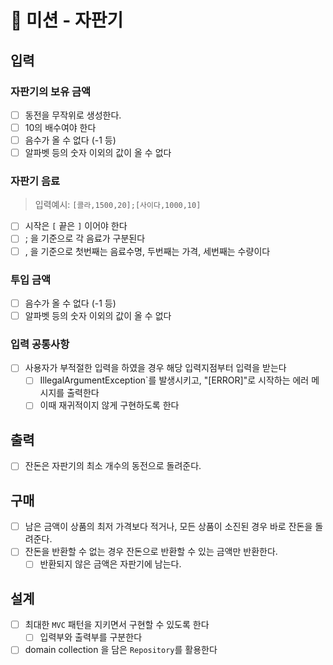 # 🚀 미션 - 자판기

## 입력

### 자판기의 보유 금액
  - [ ] 동전을 무작위로 생성한다.
  - [ ] 10의 배수여야 한다
  - [ ] 음수가 올 수 없다 (-1 등)
  - [ ] 알파벳 등의 숫자 이외의 값이 올 수 없다

### 자판기 음료
> 입력예시: ```[콜라,1500,20];[사이다,1000,10]```    
  - [ ] 시작은 `[` 끝은 `]` 이어야 한다
  - [ ] ; 을 기준으로 각 음료가 구분된다
  - [ ] , 을 기준으로 첫번째는 음료수명, 두번째는 가격, 세번째는 수량이다

### 투입 금액
  - [ ] 음수가 올 수 없다 (-1 등)
  - [ ] 알파벳 등의 숫자 이외의 값이 올 수 없다

### 입력 공통사항
  - [ ] 사용자가 부적절한 입력을 하였을 경우 해당 입력지점부터 입력을 받는다
    - [ ] IllegalArgumentException`를 발생시키고, "[ERROR]"로 시작하는 에러 메시지를 출력한다 
    - [ ] 이때 재귀적이지 않게 구현하도록 한다

## 출력
- [ ] 잔돈은 자판기의 최소 개수의 동전으로 돌려준다.

## 구매
  - [ ] 남은 금액이 상품의 최저 가격보다 적거나, 모든 상품이 소진된 경우 바로 잔돈을 돌려준다.
  - [ ] 잔돈을 반환할 수 없는 경우 잔돈으로 반환할 수 있는 금액만 반환한다.
      - [ ] 반환되지 않은 금액은 자판기에 남는다.

## 설계
  - [ ] 최대한 `MVC` 패턴을 지키면서 구현할 수 있도록 한다
    - [ ] 입력부와 출력부를 구분한다
  - [ ] domain collection 을 담은 `Repository`를 활용한다